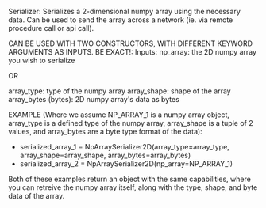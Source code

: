 Serializer: Serializes a 2-dimensional numpy array using the necessary data. Can be used to send the array across a network (ie. via remote procedure call or api call).

CAN BE USED WITH TWO CONSTRUCTORS, WITH DIFFERENT KEYWORD ARGUMENTS AS INPUTS. BE EXACT!:
  Inputs:
    np_array: the 2D numpy array you wish to serialize
   
   OR
   
   array_type: type of the numpy array
   array_shape: shape of the array
   array_bytes (bytes): 2D numpy array's data as bytes
   
EXAMPLE (Where we assume NP_ARRAY_1 is a numpy array object, array_type is a defined type of the numpy array, array_shape is a tuple of 2 values, and array_bytes are a byte type format of the data):
  - serialized_array_1 = NpArraySerializer2D(array_type=array_type, array_shape=array_shape, array_bytes=array_bytes)
  - serialized_array_2 = NpArraySerializer2D(np_array=NP_ARRAY_1)
  
Both of these examples return an object with the same capabilities, where you can retreive the numpy array itself, along with the type, shape, and byte data of the array.

